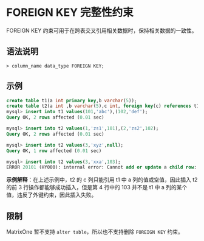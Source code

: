 # FOREIGN KEY 完整性约束

FOREIGN KEY 约束可用于在跨表交叉引用相关数据时，保持相关数据的一致性。

## 语法说明

```
> column_name data_type FOREIGN KEY;
```

## 示例

```sql
create table t1(a int primary key,b varchar(5));
create table t2(a int ,b varchar(5),c int, foreign key(c) references t1(a));
mysql> insert into t1 values(101,'abc'),(102,'def');
Query OK, 2 rows affected (0.01 sec)

mysql> insert into t2 values(1,'zs1',101),(2,'zs2',102);
Query OK, 2 rows affected (0.01 sec)

mysql> insert into t2 values(3,'xyz',null);
Query OK, 1 row affected (0.01 sec)

mysql> insert into t2 values(3,'xxa',103);
ERROR 20101 (HY000): internal error: Cannot add or update a child row: a foreign key constraint fails
```

**示例解释**：在上述示例中，t2 的 c 列只能引用 t1 中 a 列的值或空值，因此插入 t2 的前 3 行操作都能够成功插入，但是第 4 行中的 103 并不是 t1 中 a 列的某个值，违反了外键约束，因此插入失败。

## 限制

MatrixOne 暂不支持 `alter table`，所以也不支持删除 `FOREIGN KEY` 约束。
